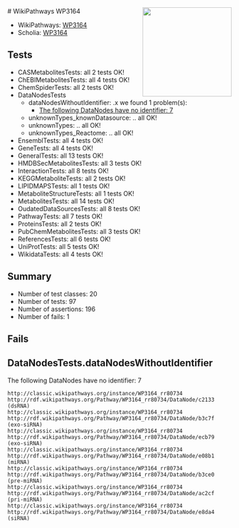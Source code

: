 <img style="float: right; width: 200px" src="https://upload.wikimedia.org/wikipedia/commons/thumb/8/83/Wplogo_with_text_500.png/640px-Wplogo_with_text_500.png" />
# WikiPathways WP3164

* WikiPathways: [WP3164](https://wikipathways.org/pathways/WP3164)
* Scholia: [WP3164](https://scholia.toolforge.org/wikipathways/WP3164)
## Tests
* CASMetabolitesTests: all 2 tests OK!
* ChEBIMetabolitesTests: all 4 tests OK!
* ChemSpiderTests: all 2 tests OK!
* DataNodesTests
    * dataNodesWithoutIdentifier: .x we found 1 problem(s):
        * [The following DataNodes have no identifier: 7](#d2d32fa6)
    * unknownTypes_knownDatasource: .. all OK!
    * unknownTypes: .. all OK!
    * unknownTypes_Reactome: .. all OK!
* EnsemblTests: all 4 tests OK!
* GeneTests: all 4 tests OK!
* GeneralTests: all 13 tests OK!
* HMDBSecMetabolitesTests: all 3 tests OK!
* InteractionTests: all 8 tests OK!
* KEGGMetaboliteTests: all 2 tests OK!
* LIPIDMAPSTests: all 1 tests OK!
* MetaboliteStructureTests: all 1 tests OK!
* MetabolitesTests: all 14 tests OK!
* OudatedDataSourcesTests: all 8 tests OK!
* PathwayTests: all 7 tests OK!
* ProteinsTests: all 2 tests OK!
* PubChemMetabolitesTests: all 3 tests OK!
* ReferencesTests: all 6 tests OK!
* UniProtTests: all 5 tests OK!
* WikidataTests: all 4 tests OK!


## Summary

* Number of test classes: 20
* Number of tests: 97
* Number of assertions: 196
* Number of fails: 1

## Fails

<a name="d2d32fa6" />

## DataNodesTests.dataNodesWithoutIdentifier

The following DataNodes have no identifier: 7
```
http://classic.wikipathways.org/instance/WP3164_rr80734 http://rdf.wikipathways.org/Pathway/WP3164_rr80734/DataNode/c2133 (dsRNA)
http://classic.wikipathways.org/instance/WP3164_rr80734 http://rdf.wikipathways.org/Pathway/WP3164_rr80734/DataNode/b3c7f (exo-siRNA)
http://classic.wikipathways.org/instance/WP3164_rr80734 http://rdf.wikipathways.org/Pathway/WP3164_rr80734/DataNode/ecb79 (exo-siRNA)
http://classic.wikipathways.org/instance/WP3164_rr80734 http://rdf.wikipathways.org/Pathway/WP3164_rr80734/DataNode/e08b1 (miRNA)
http://classic.wikipathways.org/instance/WP3164_rr80734 http://rdf.wikipathways.org/Pathway/WP3164_rr80734/DataNode/b3ce0 (pre-miRNA)
http://classic.wikipathways.org/instance/WP3164_rr80734 http://rdf.wikipathways.org/Pathway/WP3164_rr80734/DataNode/ac2cf (pri-miRNA)
http://classic.wikipathways.org/instance/WP3164_rr80734 http://rdf.wikipathways.org/Pathway/WP3164_rr80734/DataNode/e8da4 (siRNA)
```

